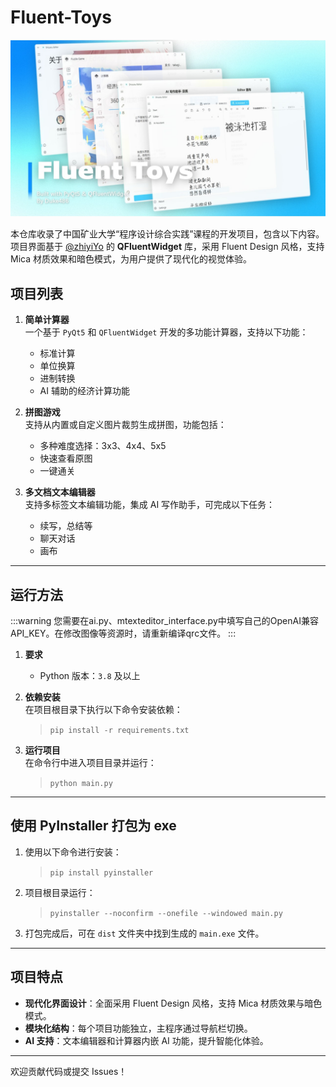 # Fluent-Toys

![image](https://github.com/Duke486/Fluent-Toys/blob/main/poster.jpg)

本仓库收录了中国矿业大学“程序设计综合实践”课程的开发项目，包含以下内容。项目界面基于 [@zhiyiYo](https://qfluentwidgets.com/) 的 **QFluentWidget** 库，采用 Fluent Design 风格，支持 Mica 材质效果和暗色模式，为用户提供了现代化的视觉体验。

## 项目列表

1. **简单计算器**  
   一个基于 `PyQt5` 和 `QFluentWidget` 开发的多功能计算器，支持以下功能：
   - 标准计算
   - 单位换算
   - 进制转换
   - AI 辅助的经济计算功能  

2. **拼图游戏**  
   支持从内置或自定义图片裁剪生成拼图，功能包括：
   - 多种难度选择：3x3、4x4、5x5
   - 快速查看原图
   - 一键通关  

3. **多文档文本编辑器**  
   支持多标签文本编辑功能，集成 AI 写作助手，可完成以下任务：
   - 续写，总结等
   - 聊天对话
   - 画布

---

## 运行方法

:::warning
您需要在ai.py、mtexteditor_interface.py中填写自己的OpenAI兼容API_KEY。在修改图像等资源时，请重新编译qrc文件。
:::

1. **要求**  
   - Python 版本：`3.8` 及以上  

2. **依赖安装**  
   在项目根目录下执行以下命令安装依赖：
   > `pip install -r requirements.txt`

3. **运行项目**  
   在命令行中进入项目目录并运行：
   > `python main.py`

---

## 使用 PyInstaller 打包为 exe

1. 使用以下命令进行安装：  
   > `pip install pyinstaller`

2. 项目根目录运行：  
   > `pyinstaller --noconfirm --onefile --windowed main.py`  

3. 打包完成后，可在 `dist` 文件夹中找到生成的 `main.exe` 文件。

---

## 项目特点

- **现代化界面设计**：全面采用 Fluent Design 风格，支持 Mica 材质效果与暗色模式。
- **模块化结构**：每个项目功能独立，主程序通过导航栏切换。
- **AI 支持**：文本编辑器和计算器内嵌 AI 功能，提升智能化体验。

---

欢迎贡献代码或提交 Issues！  
